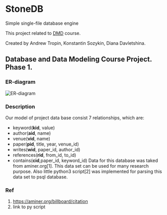 # StoneDB 
Simple single-file database engine

This project related to [DMD](https://github.com/abcdw/inno/tree/master/DMD) course.

Created by Andrew Tropin, Konstantin Sozykin, Diana Davletshina.

## Database and Data Modeling Course Project. Phase  1.

### ER-diagram
![ER-diagram](https://raw.githubusercontent.com/abcdw/StoneDB/master/report/pics/er_diag.jpg)

### Description
Our model of project data base consist 7 relationships, which are:
* keyword(__kid__, value)
* author(__aid__, name)
* venue(__vid__, name)
* paper(__pid__, title, year, venue_id)
* writes(__wid__, paper_id, author_id)
* references(__rid__, from_id, to_id)
* contains(__cid__,paper_id, keyword_id)
Data for this database was taked from aminer.org[1]. This data set can be used for many research purpose. Also little python3 script[2] was implemented for parsing this data set to psql database.

### Ref
1. https://aminer.org/billboard/citation
2. link to py script
